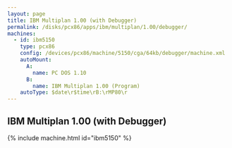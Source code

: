 ```yaml
---
layout: page
title: IBM Multiplan 1.00 (with Debugger)
permalink: /disks/pcx86/apps/ibm/multiplan/1.00/debugger/
machines:
  - id: ibm5150
    type: pcx86
    config: /devices/pcx86/machine/5150/cga/64kb/debugger/machine.xml
    autoMount:
      A:
        name: PC DOS 1.10
      B:
        name: IBM Multiplan 1.00 (Program)
    autoType: $date\r$time\rB:\rMP80\r
---
```


IBM Multiplan 1.00 (with Debugger)
----------------------------------

{% include machine.html id="ibm5150" %}
